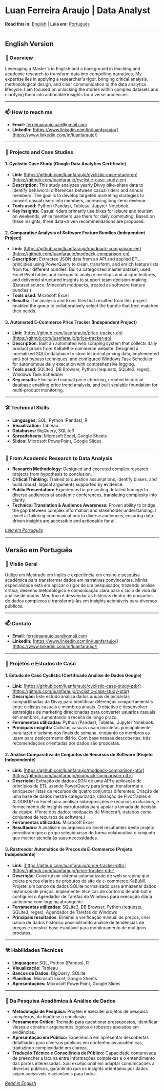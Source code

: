 # Luan Ferreira Araujo | Data Analyst

**Read this in:** [English](#english-version) | **Leia em:** [Português](#versão-em-português)

---

## English Version

### 📌 Overview
Leveraging a Master's in English and a background in teaching and academic research to transform data into compelling narratives. My expertise lies in applying a researcher's rigor, bringing critical analysis, methodological design, and clear communication to the data analytics lifecycle. I am focused on unlocking the stories within complex datasets and clarifying them into actionable insights for diverse audiences.

---

### 📫 How to reach me

- **Email:** ferreiraaraujoluan@gmail.com
- **LinkedIn:** [https://www.linkedin.com/in/luanfaraujo/](https://www.linkedin.com/in/luanfaraujo/)

---

### 📂 Projects and Case Studies

#### 1. Cyclistic Case Study (Google Data Analytics Certificate)
- **Link:** [https://github.com/luanfaraujo/cyclistic-case-study-en](https://github.com/luanfaraujo/cyclistic-case-study-en)
- **Description:** This study analyzes yearly Divvy bike-share data to identify behavioral differences between casual riders and annual members. The goal is to develop targeted marketing strategies to convert casual users into members, increasing long-term revenue.
- **Tools used:** Python (Pandas), Tableau, Jupyter Notebook.
- **Key insights:** Casual riders primarily use bikes for leisure and tourism on weekends, while members use them for daily commuting. Based on these insights, three data-driven recommendations are proposed.

#### 2. Comparative Analysis of Software Feature Bundles (Independent Project)
- **Link:** [https://github.com/luanfaraujo/modpack-comparison-en](https://github.com/luanfaraujo/modpack-comparison-en)
- **Description:** Extracted JSON data from an API and applied ETL principles using PowerQuery to clean, transform, and enrich feature lists from four different bundles. Built a categorized master dataset, used Excel PivotTables and lookups to analyze overlaps and unique features, and delivered structured insights to support team decision-making. (Dataset source: Minecraft modpacks, treated as software feature bundles.)
- **Tools used:** Microsoft Excel
- **Results:** The analysis and Excel files that resulted from this project enabled the group to collaboratively select the bundle that best matched their needs.

#### 3. Automated E-Commerce Price Tracker (Independent Project)
- **Link**: [https://github.com/luanfaraujo/price-tracker-en](https://github.com/luanfaraujo/price-tracker-en)
- **Description**: Built an automated web scraping system that collects daily product prices from KaBuM! e-commerce website. Designed a normalized SQLite database to store historical pricing data, implemented anti-bot bypass techniques, and configured Windows Task Scheduler for autonomous daily execution with comprehensive logging.
- **Tools used**: SQLite3, DB Browser, Python (requests, SQLite3, regex), Windows Task Scheduler
- **Key results**: Eliminated manual price checking, created historical database enabling price trend analysis, and built scalable foundation for multi-product monitoring.

---

### 🛠️ Technical Skills

- **Languages:** SQL, Python (Pandas), R
- **Visualization:** Tableau
- **Databases:** BigQuery, SQLite3
- **Spreadsheets:** Microsoft Excel, Google Sheets
- **Slides:** Microsoft PowerPoint, Google Slides

---

### 🎯 From Academic Research to Data Analysis

- **Research Methodology:** Designed and executed complex research projects from hypothesis to conclusion.
- **Critical Thinking:** Trained to question assumptions, identify biases, and build robust, logical arguments supported by evidence.
- **Public Presentation:** Experienced in presenting detailed findings to diverse audiences at academic conferences, translating complexity into clarity.
- **Technical Translation & Audience Awareness:** Proven ability to bridge the gap between complex information and stakeholder understanding. I excel at tailoring communications to diverse audiences, ensuring data-driven insights are accessible and actionable for all.

*[Leia em Português](#versão-em-português)*

---

## Versão em Português

### 📌 Visão Geral
Utilizo um Mestrado em Inglês e experiência em ensino e pesquisa acadêmica para transformar dados em narrativas convincentes. Minha especialidade está em aplicar o rigor de um pesquisador, trazendo análise crítica, desenho metodológico e comunicação clara para o ciclo de vida da análise de dados. Meu foco é desvendar as histórias dentro de conjuntos de dados complexos e transformá-las em insights acionáveis para diversos públicos.

---

### 📫 Contato

- **Email:** ferreiraaraujoluan@gmail.com
- **LinkedIn:** [https://www.linkedin.com/in/luanfaraujo/](https://www.linkedin.com/in/luanfaraujo/)

---

### 📂 Projetos e Estudos de Caso

#### 1. Estudo de Caso Cyclistic (Certificado Análise de Dados Google)
- **Link:** [https://github.com/luanfaraujo/cyclistic-case-study-ptbr](https://github.com/luanfaraujo/cyclistic-case-study-ptbr)
- **Descrição:** Este estudo analisa dados anuais de bicicletas compartilhadas da Divvy para identificar diferenças comportamentais entre ciclistas casuais e membros anuais. O objetivo é desenvolver estratégias de marketing direcionadas para converter usuários casuais em membros, aumentando a receita de longo prazo.
- **Ferramentas utilizadas:** Python (Pandas), Tableau, Jupyter Notebook.
- **Principais insights:** Ciclistas casuais usam bicicletas principalmente para lazer e turismo nos finais de semana, enquanto os membros as usam para deslocamento diário. Com base nessas descobertas, três recomendações orientadas por dados são propostas.

#### 2. Análise Comparativa de Conjuntos de Recursos de Software (Projeto Independente)
- **Link:** [https://github.com/luanfaraujo/modpack-comparison-ptbr](https://github.com/luanfaraujo/modpack-comparison-ptbr)
- **Descrição:** Extração de dados JSON de uma API e aplicação de princípios de ETL usando PowerQuery para limpar, transformar e enriquecer listas de recursos de quatro conjuntos diferentes. Criação de uma base de dados mestre categorizada, utilização de PivotTables e XLOOKUP no Excel para analisar sobreposições e recursos exclusivos, e fornecimento de insights estruturados para apoiar a tomada de decisão da equipe. (Fonte dos dados: modpacks de Minecraft, tratados como conjuntos de recursos de software.)  
- **Ferramentas utilizadas:** Microsoft Excel  
- **Resultados:** A análise e os arquivos do Excel resultantes deste projeto permitiram que o grupo selecionasse de forma colaborativa o conjunto que melhor atendia às suas necessidades.

#### 3. Rastreador Automático de Preços de E-Commerce (Projeto Independente)
- **Link**: [https://github.com/luanfaraujo/price-tracker-ptbr](https://github.com/luanfaraujo/price-tracker-ptbr)
- **Descrição**: Construí um sistema automatizado de web scraping que coleta preços diários de produtos do site de e-commerce KaBuM!. Projetei um banco de dados SQLite normalizado para armazenar dados históricos de preços, implementei técnicas de contorno de anti-bot e configurei o Agendador de Tarefas do Windows para execução diária autônoma com logging abrangente.
- **Ferramentas utilizadas**: SQLite3, DB Browser, Python (requests, SQLite3, regex), Agendador de Tarefas do Windows
- **Principais resultados**: Eliminei a verificação manual de preços, criei banco de dados histórico possibilitando análise de tendências de preços e construí base escalável para monitoramento de múltiplos produtos.

---

### 🛠️ Habilidades Técnicas

- **Linguagens:** SQL, Python (Pandas), R
- **Visualização:** Tableau
- **Bancos de Dados:** BigQuery, SQLite
- **Planilhas:** Microsoft Excel, Google Sheets
- **Apresentações:** Microsoft PowerPoint, Google Slides

---

### 🎯 Da Pesquisa Acadêmica à Análise de Dados

- **Metodologia de Pesquisa:** Projetei e executei projetos de pesquisa complexos, da hipótese à conclusão.
- **Pensamento Crítico:** Treinado para questionar pressupostos, identificar vieses e construir argumentos lógicos e robustos apoiados em evidências.
- **Apresentação em Público:** Experiência em apresentar descobertas detalhadas para diversos públicos em conferências acadêmicas, traduzindo complexidade em clareza.
- **Tradução Técnica e Consciência de Público:** Capacidade comprovada de preencher a lacuna entre informações complexas e o entendimento das partes interessadas. Sou excepcional em adaptar comunicações a diversos públicos, garantindo que os insights orientados por dados sejam acessíveis e acionáveis para todos.

*[Read in English](#english-version)*
